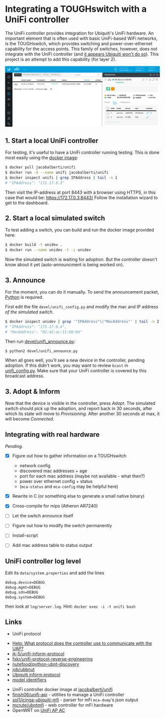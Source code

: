 # Integrating a TOUGHswitch with a UniFi controller

The UniFi controller provides integration for Ubiquiti's UniFi hardware. An important element
that is often used with basic UniFi-based WiFi networks, is the TOUGHswitch, which provides
switching and power-over-ethernet capability for the access points. This family of switches,
however, does not integrate with the UniFi controller
(and [it appears Ubiquiti won't do so](https://community.ubnt.com/t5/UniFi-Routing-Switching/Tough-Switch-integration-with-Unifi-4-6/td-p/1191186)).
This project is an attempt to add this capability (for layer 2).

![UniFi controller with a dummy switch](screenshot-unifi-controller.png)


## 1. Start a local UniFi controller

For testing, it's useful to have a UniFi controller running testing. This is done
most easily using the [docker image](https://hub.docker.com/r/jacobalberty/unifi/):


```sh
$ docker pull jacobalberti/unifi
$ docker run -d --name unifi jacobalberti/unifi
$ docker inspect unifi | grep IPAddress | tail -n 1
# "IPAddress": "172.17.0.3"
```

Then visit the IP-address at port 8443 with a browser using HTTPS, in this case
that would be: https://172.17.0.3:8443/
Follow the installation wizard to get to the dashboard.


## 2. Start a local simulated switch

To test adding a switch, you can build and run the docker image provided here:

```sh
$ docker build -t unidev .
$ docker run --name unidev -t -i unidev
```

Now the simulated switch is waiting for adoption. But the controller doesn't know
about it yet (auto-announcment is being worked on).


## 3. Announce

For the moment, you can do it manually. To send the announcement packet,
[Python](http://www.python.org) is required.

First edit the file `devel/unifi_config.py` and modify the mac and IP address
_of the simulated switch_.

```sh
$ docker inspect unidev | grep '"IPAddress"\|"MacAddress"' | tail -n 2
# "IPAddress": "172.17.0.4",
# "MacAddress": "02:42:ac:11:00:04"
```

Then run [devel/unifi_announce.py](devel/unifi_announce.py):

```sh
$ python2 devel/unifi_announce.py
```

When all goes well, you'll see a new device in the controller, pending adoption.
If this didn't work, you may want to review `bcast` in [unifi_config.py](unifi_config.py).
Make sure that your UniFi controller is covered by this broadcast address.


## 3. Adopt & Inform

Now that the device is visible in the controller, press _Adopt_. The simulated switch
should pick up the adoption, and report back in 30 seconds, after which its state will
move to _Provisioning_. After another 30 seconds at max, it will become _Connected_.


## Integrating with real hardware

_Pending._

- [x] Figure out how to gather information on a TOUGHswitch
  * network config
  * discovered mac addresses + age
  * port for each mac address (maybe not available - what then?)
  * power over ethernet config + status
  * (`mca-status` and `mca-config` may be helpful here)
- [x] Rewrite in C (or something else to generate a small native binary)
- [x] Cross-compile for mips (Atheron AR7240)
- [ ] Let the switch announce itself
- [ ] Figure out how to modify the switch permanently
- [ ] Install-script
- [ ] Add mac address table to status output


## UniFi controller log level

Edit its `data/system.properties` and add the lines

```properties
debug.device=DEBUG
debug.mgmt=DEBUG
debug.sdn=DEBUG
debug.system=DEBUG
```

then look at `log/server.log`. Hint: `docker exec -i -t unifi bash`


## Links

* UniFi protocol
 - [Help: What protocol does the controller use to communicate with the UAP?](https://help.ubnt.com/hc/en-us/articles/204976094-UniFi-What-protocol-does-the-controller-use-to-communicate-with-the-UAP-)
 - [jk-5/unifi-inform-protocol](https://github.com/jk-5/unifi-inform-protocol)
 - [fxkr/unifi-protocol-reverse-engineering](https://github.com/fxkr/unifi-protocol-reverse-engineering)
 - [nutefood/python-ubnt-discovery](https://github.com/nitefood/python-ubnt-discovery)
 - [job/ubbnut](https://github.com/jof/ubbnut)
 - [Ubiquiti inform protocol](https://github.com/mcrute/ubntmfi/blob/master/inform_protocol.md)
 - [model identifiers](https://community.ubnt.com/ubnt/attachments/ubnt/UniFi/194506/1/bundles.json.txt)
* UniFi controller docker image at [jacobalberti/unifi](https://hub.docker.com/r/jacobalberty/unifi/)
* [finish06/unifi-api](https://github.com/finish06/unifi-api) - utitilies to manage a UniFi controller
* [sol1/icinga-ubiquiti-mfi](https://github.com/sol1/icinga-ubiquiti-mfi) - parser for mFi `mca-dump`'s json output
* [mcrute/ubntmfi](https://github.com/mcrute/ubntmfi) - web controller for mFi hardware
* OpenWRT on [UniFi AP AC](https://wiki.openwrt.org/toh/ubiquiti/unifiac)

